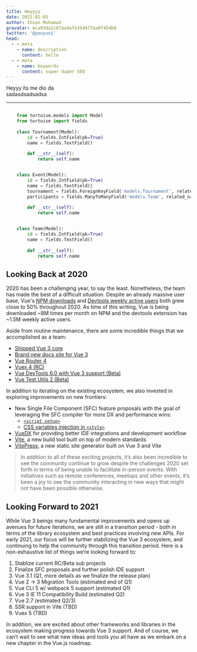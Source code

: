 ```yaml
---
title: Heyyyy
date: 2021-02-05
author: Ihsan Mohamad
gravatar: eca93da2c67aadafe35d477aa8f454b8
twitter: '@youyuxi'
head:
  - - meta
    - name: description
      content: hello
  - - meta
    - name: keywords
      content: super duper SEO
---
```


Heyyy its me dio da   
sadasdsadsadsa

---

```python

    from tortoise.models import Model
    from tortoise import fields
    
    class Tournament(Model):
        id = fields.IntField(pk=True)
        name = fields.TextField()
    
        def __str__(self):
            return self.name


    class Event(Model):
        id = fields.IntField(pk=True)
        name = fields.TextField()
        tournament = fields.ForeignKeyField('models.Tournament', related_name='events')
        participants = fields.ManyToManyField('models.Team', related_name='events', through='event_team')
    
        def __str__(self):
            return self.name


    class Team(Model):
        id = fields.IntField(pk=True)
        name = fields.TextField()
    
        def __str__(self):
            return self.name
```
## Looking Back at 2020

2020 has been a challenging year, to say the least. Nonetheless, the team has made the best of a difficult situation. Despite an already massive user base, Vue's [NPM downloads](https://npm-stat.com/charts.html?package=vue&from=2020-01-01&to=2020-12-31) and [Devtools weekly active users](https://chrome-stats.com/d/nhdogjmejiglipccpnnnanhbledajbpd) both grew close to 50% throughout 2020. As time of this writing, Vue is being downloaded ~8M times per month on NPM and the devtools extension has ~1.5M weekly active users.

Aside from routine maintenance, there are some incredible things that we accomplished as a team:

- [Shipped Vue 3 core](https://github.com/vuejs/vue-next/releases/tag/v3.0.0)
- [Brand new docs site for Vue 3](https://v3.vuejs.org/)
- [Vue Router 4](https://github.com/vuejs/vue-router-next/releases/tag/v4.0.0)
- [Vuex 4 (RC)](https://next.vuex.vuejs.org/)
- [Vue DevTools 6.0 with Vue 3 support (Beta)](https://chrome.google.com/webstore/detail/vuejs-devtools/ljjemllljcmogpfapbkkighbhhppjdbg)
- [Vue Test Utils 2 (Beta)](https://vue-test-utils.vuejs.org/v2/guide/introduction.html)

In addition to iterating on the existing ecosystem, we also invested in exploring improvements on new frontiers:

- New Single File Component (SFC) feature proposals with the goal of leveraging the SFC compiler for more DX and performance wins:
  - [`<script setup>`](https://github.com/vuejs/rfcs/pull/227)
  - [CSS variables injection in `<style>`](https://github.com/vuejs/rfcs/pull/231)
- [VueDX](https://github.com/znck/vue-developer-experience) for providing better IDE integrations and development workflow
- [Vite](http://vitejs.dev/), a new build tool built on top of modern standards
- [VitePress](https://vitepress.vuejs.org/), a new static site generator built on Vue 3 and Vite

> In addition to all of these exciting projects, it’s also been incredible to see the community continue to grow despite  the challenges 2020 set forth in terms of being unable to facilitate in-person events. With initiatives such as remote  conferences, meetups and other events, it’s been a joy to see the community interacting in new ways that might not  have been possible otherwise.


## Looking Forward to 2021

While Vue 3 beings many fundamental improvements and opens up avenues for future iterations, we are still in a transition period - both in terms of the library ecosystem and best practices involving new APIs. For early 2021, our focus will be further stabilizing the Vue 3 ecosystem, and continuing to help the community through this transition period. Here is a non-exhaustive list of things we’re looking forward to:

1. Stablize current RC/Beta sub projects
2. Finalize SFC proposals and further polish IDE support
3. Vue 3.1 (Q1, more details as we finalize the release plan)
4. Vue 2 → 3 Migration Tools (estimated end of Q1)
5. Vue CLI 5 w/ webpack 5 support (estimated Q1)
6. Vue 3 IE 11 Compatibility Build (estimated Q2)
7. Vue 2.7 (estimated Q2/3)
8. SSR support in Vite (TBD)
9. Vuex 5 (TBD)

In addition, we are excited about other frameworks and libraries in the ecosystem making progress towards Vue 3 support. And of course, we can’t wait to see what new ideas and tools you all have as we embark on a new chapter in the Vue.js roadmap.
